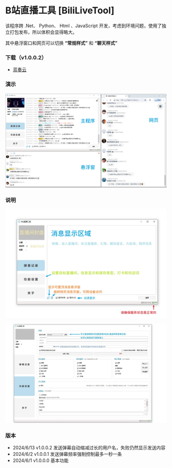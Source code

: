 # B站直播工具 [BiliLiveTool]


该程序跨 .Net、 Python、 Html 、JavaScript 开发，考虑到环境问题，使用了独立打包发布，所以体积会显得略大。

其中悬浮窗口和网页可以切换 **“常规样式”** 和 **“聊天样式”**

### 下载（v1.0.0.2）
* [蓝奏云](https://wwp.lanzn.com/imE8n21qqgzc)

### 演示
![演示](https://github.com/tp1415926535/BiliLiveTool/blob/main/%E6%88%AA%E5%9B%BE/%E7%A4%BA%E4%BE%8B.jpg)

### 说明
![首页](https://github.com/tp1415926535/BiliLiveTool/blob/main/%E6%88%AA%E5%9B%BE/%E9%A6%96%E9%A1%B5.jpg)   
     
![设置](https://github.com/tp1415926535/BiliLiveTool/blob/main/%E6%88%AA%E5%9B%BE/%E8%AE%BE%E7%BD%AE.jpg)


### 版本
* 2024/6/13 v1.0.0.2 发送弹幕自动缩减过长的用户名，失败仍然显示发送内容
* 2024/6/2 v1.0.0.1 发送弹幕频率强制控制最多一秒一条
* 2024/6/1 v1.0.0.0 基本功能
